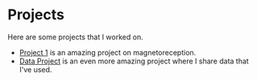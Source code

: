 # Projects

Here are some projects that I worked on. 

- [Project 1](./python_project/project_Phy1441.pdf) is an amazing project on magnetoreception.
- [Data Project](./data_project/index.md) is an even more amazing project where I share data that I've used.
